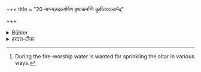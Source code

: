 +++
title = "20 नाग्न्य्उदकशेषेण वृथाकर्माणि कुर्वीताऽऽचामेद्"

+++

<details><summary>Bühler</summary>

20. He shall not perform non-religious acts with the residue of the water employed for the fire-worship, nor sip it. [^11] 


[^11]:  During the fire-worship water is wanted for sprinkling the altar in various ways.
</details>

<details><summary>हरदत्त-टीका</summary>

## सूत्रम्
नारन्युदकशेषेण वृथाकर्माणि कुर्वीताऽऽचामेद्वा ॥२०॥  
### टिप्पनी
अग्निपरिचर्यायां परिसमूहने परिषेचने च यदुपयुक्तमुदकं, तच्छषेण वृथाकर्माणि अदृष्टप्रयोजनरहितानि पादप्रक्षालनादीनि न कुर्वीत। नाऽप्याचामेत् । अवृथाकर्मवादस्य पुनःप्रतिषेधः ॥ २० ॥
</details>
